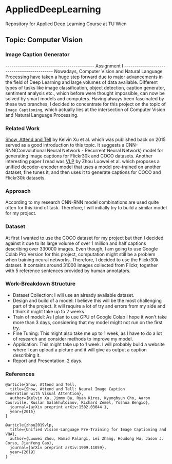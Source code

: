 # AppliedDeepLearning
Repository for Applied Deep Learning Course at TU Wien


## Topic: Computer Vision 
### Image Caption Generator

------------------------------------------- Assignment I -------------------------------------------
Nowadays, Computer Vision and Natural Language Processing have taken a huge step forward due to major advancements in the field of Deep Learning and large volumes of data available. Different types of tasks like image classification, object detection, caption generator, sentiment analysis etc., which before were thought impossible, can now be solved by smart models and computers. 
Having always been fascinated by these two branches, I decided to concentrate for this project on the topic of `Image Captioning`, which actually lies at the intersection of Computer Vision and Natural Language Processing.


### Related Work

[Show, Attend and Tell](https://arxiv.org/pdf/1502.03044.pdf) by Kelvin Xu et al. which was published back on 2015 served as a good introduction to this topic. It suggests a CNN-RNN(Convolutional Neural Network - Recurrent Neural Network) model for generating image captions for Flickr30k and COCO datasets. Another interesting paper I read was [VLP](https://arxiv.org/pdf/1909.11059v3.pdf) by Zhou Luowei et al. which proposes a unified decoder-encoder model that uses a model pre-trained  on another dataset, fine tunes it, and then uses it to generate captions for COCO and Flickr30k datasets.


### Approach

According to my research CNN-RNN model combinations are used quite often for this kind of task. Therefore, I will initially try to build a similar model for my project.

### Dataset
At first I wanted to use the COCO dataset for my project but then I decided against it due to its large volume of over 1 million and half captions describing over 330000 images. Even though, I am going to use Google Colab Pro Version for this project, computation might still be a problem when training neural networks. 
Therefore, I decided to use the Flickr30k dataset. It contains around 31000 images collected from Flickr, together with 5 reference sentences provided by human annotators.


### Work-Breakdown Structure

- Dataset Collection: I will use an already available dataset.
- Design and build of a model: I believe this will be the most challenging part of the project. It will require a lot of try and errors from my side and I think it might take up to 2 weeks.
- Train of model: As I plan to use GPU of Google Colab I hope it won't take more than 3 days, considering that my model might not run on the first try.
- Fine Tuning: This might also take me up to 1 week, as I have to do a lot of research and consider methods to improve my model.
- Application: This might take up to 1 week. I will probably build a website where I can upload a picture and it will give as output a caption describing it.
- Report and Presentation: 2 days.


















### References

```
@article{Show, Attend and Tell,
  title={Show, Attend and Tell: Neural Image Caption
Generation with Visual Attention},
  author={Kelvin Xu, Jimmy Ba, Ryan Kiros, Kyunghyun Cho, Aaron Courville, Ruslan Salakhutdinov, Richard Zemel, Yoshua Bengio},
  journal={arXiv preprint arXiv:1502.03044 },
  year={2015}
}

@article{zhou2019vlp,
  title={Unified Vision-Language Pre-Training for Image Captioning and VQA},
  author={Luowei Zhou, Hamid Palangi, Lei Zhang, Houdong Hu, Jason J. Corso, Jianfeng Gao},
  journal={arXiv preprint arXiv:1909.11059},
  year={2019}
}
```





